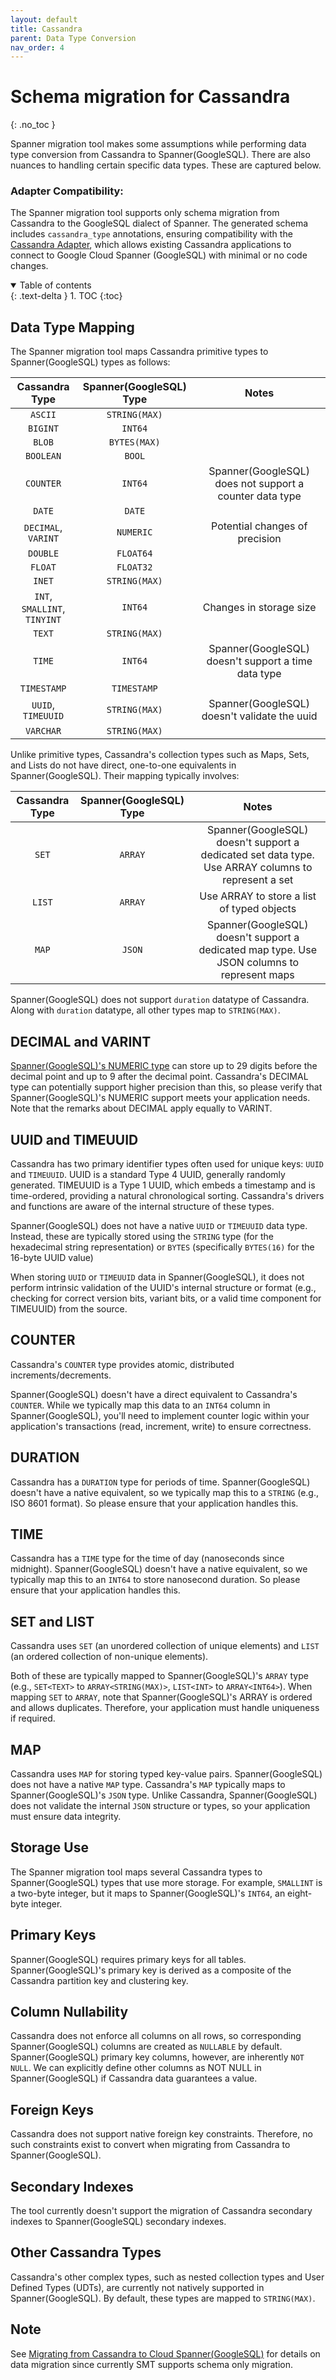 ```yaml
---
layout: default
title: Cassandra
parent: Data Type Conversion
nav_order: 4  
---
```


# Schema migration for Cassandra
{: .no_toc }

Spanner migration tool makes some assumptions while performing data type conversion from Cassandra to Spanner(GoogleSQL).
There are also nuances to handling certain specific data types. These are captured below.

### Adapter Compatibility: 
The Spanner migration tool supports only schema migration from Cassandra to the GoogleSQL dialect of Spanner. The generated schema includes `cassandra_type` annotations, ensuring compatibility with the [Cassandra Adapter](https://cloud.google.com/spanner/docs/non-relational/connect-cassandra-adapter), which allows existing Cassandra applications to connect to Google Cloud Spanner (GoogleSQL) with minimal or no code changes.

<details open markdown="block">
  <summary>
    Table of contents
  </summary>
  {: .text-delta }
1. TOC
{:toc}
</details>

## Data Type Mapping

The Spanner migration tool maps Cassandra primitive types to Spanner(GoogleSQL) types as follows:

| **Cassandra Type**                                | **Spanner(GoogleSQL) Type** | **Notes**                                                |
|:-------------------------------------------------:|:---------------------------:|:--------------------------------------------------------:|
| `ASCII`                                           | `STRING(MAX)`               |                                                          |
| `BIGINT`                                          | `INT64`                     |                                                          |
| `BLOB`                                            | `BYTES(MAX)`                |                                                          |
| `BOOLEAN`                                         | `BOOL`                      |                                                          |
| `COUNTER`                                         | `INT64`                     | Spanner(GoogleSQL) does not support a counter data type  |
| `DATE`                                            | `DATE`                      |                                                          |
| `DECIMAL`, `VARINT`                               | `NUMERIC`                   | Potential changes of precision                           |
| `DOUBLE`                                          | `FLOAT64`                   |                                                          |
| `FLOAT`                                           | `FLOAT32`                   |                                                          |
| `INET`                                            | `STRING(MAX)`               |                                                          |
| `INT`, `SMALLINT`,<br/>`TINYINT`                  | `INT64`                     | Changes in storage size                                  |
| `TEXT`                                            | `STRING(MAX)`               |                                                          |
| `TIME`                                            | `INT64`                     | Spanner(GoogleSQL) doesn't support a time data type      |
| `TIMESTAMP`                                       | `TIMESTAMP`                 |                                                          |
| `UUID`, `TIMEUUID`                                | `STRING(MAX)`               | Spanner(GoogleSQL) doesn't validate the uuid             |
| `VARCHAR`                                         | `STRING(MAX)`               |                                                          |

Unlike primitive types, Cassandra's collection types such as Maps, Sets, and Lists do not have direct, one-to-one equivalents in 
Spanner(GoogleSQL). Their mapping typically involves:

| **Cassandra Type**                                | **Spanner(GoogleSQL) Type** | **Notes**                                                                                            |
|:-------------------------------------------------:|:---------------------------:|:----------------------------------------------------------------------------------------------------:|
| `SET`                                             | `ARRAY`                     | Spanner(GoogleSQL) doesn't support a dedicated set data type. Use ARRAY columns to represent a set   |
| `LIST`                                            | `ARRAY`                     | Use ARRAY to store a list of typed objects                                                           |
| `MAP`                                             | `JSON`                      | Spanner(GoogleSQL) doesn't support a dedicated map type. Use JSON columns to represent maps          |

Spanner(GoogleSQL) does not support `duration` datatype of Cassandra. Along with `duration`
datatype, all other types map to `STRING(MAX)`.
 
## DECIMAL and VARINT

[Spanner(GoogleSQL)'s NUMERIC
type](https://cloud.google.com/spanner/docs/data-types#decimal_type) can store
up to 29 digits before the decimal point and up to 9 after the decimal point.
Cassandra's DECIMAL type can potentially support higher precision than this, so
please verify that Spanner(GoogleSQL)'s NUMERIC support meets your application needs.  Note
that the remarks about DECIMAL apply equally to VARINT.

## UUID and TIMEUUID

Cassandra has two primary identifier types often used for unique keys: `UUID` and `TIMEUUID`. 
UUID is a standard Type 4 UUID, generally randomly generated. TIMEUUID is a Type 1 UUID, which 
embeds a timestamp and is time-ordered, providing a natural chronological sorting. Cassandra's 
drivers and functions are aware of the internal structure of these types.

Spanner(GoogleSQL) does not have a native `UUID` or `TIMEUUID` data type. Instead, these are typically 
stored using the `STRING` type (for the hexadecimal string representation) 
or `BYTES` (specifically `BYTES(16)` for the 16-byte UUID value)

When storing `UUID` or `TIMEUUID` data in Spanner(GoogleSQL), it does not perform intrinsic validation 
of the UUID's internal structure or format (e.g., checking for correct version bits, variant bits, 
or a valid time component for TIMEUUID) from the source.

## COUNTER

Cassandra's `COUNTER` type provides atomic, distributed increments/decrements.

Spanner(GoogleSQL) doesn't have a direct equivalent to Cassandra's `COUNTER`. While we typically map this 
data to an `INT64` column in Spanner(GoogleSQL), you'll need to implement counter logic within your 
application's transactions (read, increment, write) to ensure correctness.

## DURATION

Cassandra has a `DURATION` type for periods of time. Spanner(GoogleSQL) doesn't have a native equivalent, 
so we typically map this to a `STRING` (e.g., ISO 8601 format). So please ensure that your 
application handles this.

## TIME

Cassandra has a `TIME` type for the time of day (nanoseconds since midnight). Spanner(GoogleSQL) doesn't 
have a native equivalent, so we typically map this to an `INT64` to store nanosecond duration. 
So please ensure that your application handles this.

## SET and LIST

Cassandra uses `SET` (an unordered collection of unique elements) and 
`LIST` (an ordered collection of non-unique elements).

Both of these are typically mapped to Spanner(GoogleSQL)'s `ARRAY` type (e.g., `SET<TEXT>` to 
`ARRAY<STRING(MAX)>`, `LIST<INT>` to `ARRAY<INT64>`). When mapping `SET` to `ARRAY`, 
note that Spanner(GoogleSQL)'s ARRAY is ordered and allows duplicates. Therefore, your application 
must handle uniqueness if required.

## MAP

Cassandra uses `MAP` for storing typed key-value pairs. Spanner(GoogleSQL) does not have a native `MAP` type. 
Cassandra's `MAP` typically maps to Spanner(GoogleSQL)'s `JSON` type. Unlike Cassandra, Spanner(GoogleSQL) does not 
validate the internal `JSON` structure or types, so your application must ensure data integrity.

## Storage Use

The Spanner migration tool maps several Cassandra types to Spanner(GoogleSQL) types that use more storage.
For example, `SMALLINT` is a two-byte integer, but it maps to Spanner(GoogleSQL)'s `INT64`,
an eight-byte integer.

## Primary Keys

Spanner(GoogleSQL) requires primary keys for all tables. Spanner(GoogleSQL)'s primary key is derived
as a composite of the Cassandra partition key and clustering key.

## Column Nullability

Cassandra does not enforce all columns on all rows, so corresponding Spanner(GoogleSQL) columns are 
created as `NULLABLE` by default. Spanner(GoogleSQL) primary key columns, however, are inherently `NOT NULL`. 
We can explicitly define other columns as NOT NULL in Spanner(GoogleSQL) if Cassandra data guarantees a value.

## Foreign Keys

Cassandra does not support native foreign key constraints. Therefore, no such constraints exist 
to convert when migrating from Cassandra to Spanner(GoogleSQL).

## Secondary Indexes

The tool currently doesn't support the migration of Cassandra secondary indexes to Spanner(GoogleSQL) secondary indexes.

## Other Cassandra Types
Cassandra's other complex types, such as nested collection types and User Defined Types (UDTs), are currently
not natively supported in Spanner(GoogleSQL). By default, these types are mapped to `STRING(MAX)`.

## Note
See [Migrating from Cassandra to Cloud Spanner(GoogleSQL)](https://cloud.google.com/spanner/docs/non-relational/migrate-from-cassandra-to-spanner)
for details on data migration since currently SMT supports schema only migration.
